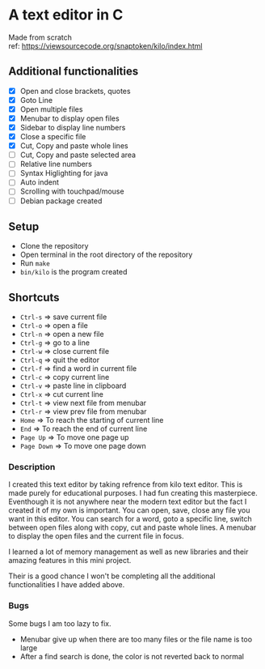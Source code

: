 # A text editor in C
Made from scratch <br>
ref: https://viewsourcecode.org/snaptoken/kilo/index.html

## Additional functionalities

- [x] Open and close brackets, quotes
- [x] Goto Line
- [x] Open multiple files
- [x] Menubar to display open files
- [x] Sidebar to display line numbers
- [x] Close a specific file
- [x] Cut, Copy and paste whole lines
- [ ] Cut, Copy and paste selected area
- [ ] Relative line numbers
- [ ] Syntax Higlighting for java
- [ ] Auto indent
- [ ] Scrolling with touchpad/mouse
- [ ] Debian package created

## Setup
- Clone the repository
- Open terminal in the root directory of the repository
- Run `make`
- `bin/kilo` is the program created

## Shortcuts

- `Ctrl-s` => save current file
- `Ctrl-o` => open a file
- `Ctrl-n` => open a new file
- `Ctrl-g` => go to a line
- `Ctrl-w` => close current file
- `Ctrl-q` => quit the editor
- `Ctrl-f` => find a word in current file
- `Ctrl-c` => copy current line
- `Ctrl-v` => paste line in clipboard
- `Ctrl-x` => cut current line
- `Ctrl-t` => view next file from menubar
- `Ctrl-r` => view prev file from menubar
- `Home` => To reach the starting of current line
- `End` => To reach the end of current line
- `Page Up` => To move one page up
- `Page Down` => To move one page down

### Description
<p>I created this text editor by taking refrence from kilo text editor. This is made purely for educational purposes. I had fun creating this masterpiece. Eventhough it is not anywhere near the modern text editor but the fact I created it of my own is important. You can open, save, close any file you want in this editor. You can search for a word, goto a specific line, switch between open files along with copy, cut and paste whole lines. A menubar to display the open files and the current file in focus.</p>
<p>I learned a lot of memory management as well as new libraries and their amazing features in this mini project.</p>
<p>Their is a good chance I won't be completing all the additional functionalities I have added above.</p>

### Bugs

Some bugs I am too lazy to fix.

- Menubar give up when there are too many files or the file name is too large
- After a find search is done, the color is not reverted back to normal